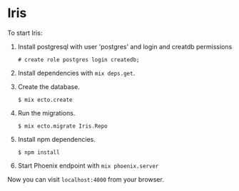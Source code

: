 # Iris

To start Iris:

1. Install postgresql with user 'postgres' and login and creatdb permissions

    `# create role postgres login createdb;`

2. Install dependencies with `mix deps.get`.
3. Create the database.

    `$ mix ecto.create`

4. Run the migrations.

    `$ mix ecto.migrate Iris.Repo`

5. Install npm dependencies.

    `$ npm install`

5. Start Phoenix endpoint with `mix phoenix.server`

Now you can visit `localhost:4000` from your browser.

